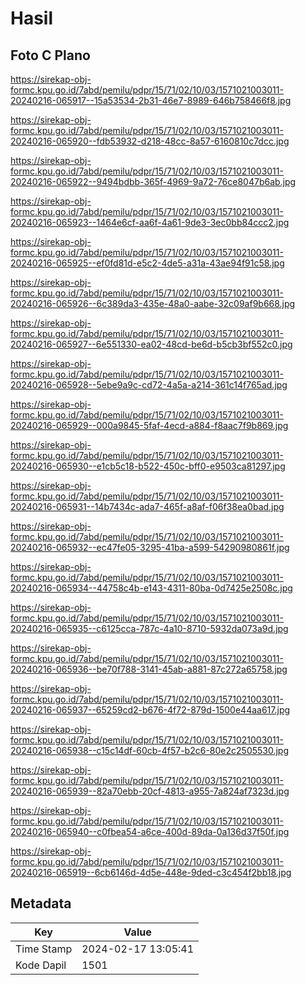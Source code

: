 # Hasil

## Foto C Plano

https://sirekap-obj-formc.kpu.go.id/7abd/pemilu/pdpr/15/71/02/10/03/1571021003011-20240216-065917--15a53534-2b31-46e7-8989-646b758466f8.jpg

https://sirekap-obj-formc.kpu.go.id/7abd/pemilu/pdpr/15/71/02/10/03/1571021003011-20240216-065920--fdb53932-d218-48cc-8a57-6160810c7dcc.jpg

https://sirekap-obj-formc.kpu.go.id/7abd/pemilu/pdpr/15/71/02/10/03/1571021003011-20240216-065922--9494bdbb-365f-4969-9a72-76ce8047b6ab.jpg

https://sirekap-obj-formc.kpu.go.id/7abd/pemilu/pdpr/15/71/02/10/03/1571021003011-20240216-065923--1464e6cf-aa6f-4a61-9de3-3ec0bb84ccc2.jpg

https://sirekap-obj-formc.kpu.go.id/7abd/pemilu/pdpr/15/71/02/10/03/1571021003011-20240216-065925--ef0fd81d-e5c2-4de5-a31a-43ae94f91c58.jpg

https://sirekap-obj-formc.kpu.go.id/7abd/pemilu/pdpr/15/71/02/10/03/1571021003011-20240216-065926--6c389da3-435e-48a0-aabe-32c09af9b668.jpg

https://sirekap-obj-formc.kpu.go.id/7abd/pemilu/pdpr/15/71/02/10/03/1571021003011-20240216-065927--6e551330-ea02-48cd-be6d-b5cb3bf552c0.jpg

https://sirekap-obj-formc.kpu.go.id/7abd/pemilu/pdpr/15/71/02/10/03/1571021003011-20240216-065928--5ebe9a9c-cd72-4a5a-a214-361c14f765ad.jpg

https://sirekap-obj-formc.kpu.go.id/7abd/pemilu/pdpr/15/71/02/10/03/1571021003011-20240216-065929--000a9845-5faf-4ecd-a884-f8aac7f9b869.jpg

https://sirekap-obj-formc.kpu.go.id/7abd/pemilu/pdpr/15/71/02/10/03/1571021003011-20240216-065930--e1cb5c18-b522-450c-bff0-e9503ca81297.jpg

https://sirekap-obj-formc.kpu.go.id/7abd/pemilu/pdpr/15/71/02/10/03/1571021003011-20240216-065931--14b7434c-ada7-465f-a8af-f06f38ea0bad.jpg

https://sirekap-obj-formc.kpu.go.id/7abd/pemilu/pdpr/15/71/02/10/03/1571021003011-20240216-065932--ec47fe05-3295-41ba-a599-54290980861f.jpg

https://sirekap-obj-formc.kpu.go.id/7abd/pemilu/pdpr/15/71/02/10/03/1571021003011-20240216-065934--44758c4b-e143-4311-80ba-0d7425e2508c.jpg

https://sirekap-obj-formc.kpu.go.id/7abd/pemilu/pdpr/15/71/02/10/03/1571021003011-20240216-065935--c6125cca-787c-4a10-8710-5932da073a9d.jpg

https://sirekap-obj-formc.kpu.go.id/7abd/pemilu/pdpr/15/71/02/10/03/1571021003011-20240216-065936--be70f788-3141-45ab-a881-87c272a65758.jpg

https://sirekap-obj-formc.kpu.go.id/7abd/pemilu/pdpr/15/71/02/10/03/1571021003011-20240216-065937--65259cd2-b676-4f72-879d-1500e44aa617.jpg

https://sirekap-obj-formc.kpu.go.id/7abd/pemilu/pdpr/15/71/02/10/03/1571021003011-20240216-065938--c15c14df-60cb-4f57-b2c6-80e2c2505530.jpg

https://sirekap-obj-formc.kpu.go.id/7abd/pemilu/pdpr/15/71/02/10/03/1571021003011-20240216-065939--82a70ebb-20cf-4813-a955-7a824af7323d.jpg

https://sirekap-obj-formc.kpu.go.id/7abd/pemilu/pdpr/15/71/02/10/03/1571021003011-20240216-065940--c0fbea54-a6ce-400d-89da-0a136d37f50f.jpg

https://sirekap-obj-formc.kpu.go.id/7abd/pemilu/pdpr/15/71/02/10/03/1571021003011-20240216-065919--6cb6146d-4d5e-448e-9ded-c3c454f2bb18.jpg


## Metadata

| Key        | Value               |
| ---------- | ------------------- |
| Time Stamp | 2024-02-17 13:05:41 |
| Kode Dapil | 1501                |



